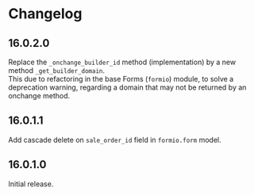 # Changelog

## 16.0.2.0

Replace the `_onchange_builder_id` method (implementation) by a new method `_get_builder_domain`.\
This due to refactoring in the base Forms (`formio`) module, to solve a deprecation warning,
regarding a domain that may not be returned by an onchange method.

## 16.0.1.1

Add cascade delete on `sale_order_id` field in `formio.form` model.

## 16.0.1.0

Initial release.

